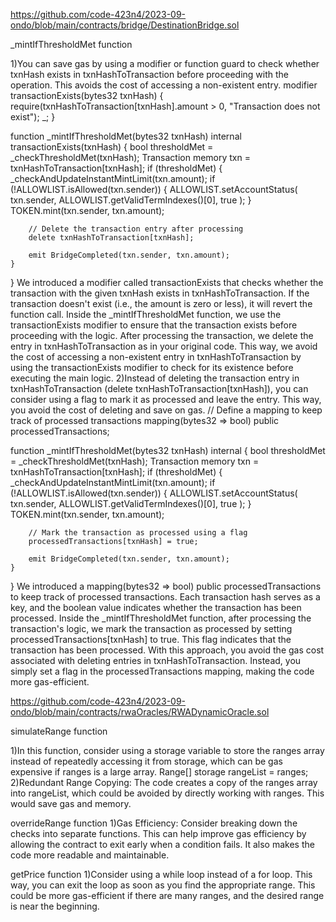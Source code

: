 https://github.com/code-423n4/2023-09-ondo/blob/main/contracts/bridge/DestinationBridge.sol

 _mintIfThresholdMet function

1)You can save gas by using a modifier or function guard to check whether txnHash exists in txnHashToTransaction before proceeding with the operation. This avoids the cost of accessing a non-existent entry.
modifier transactionExists(bytes32 txnHash) {
    require(txnHashToTransaction[txnHash].amount > 0, "Transaction does not exist");
    _;
}

function _mintIfThresholdMet(bytes32 txnHash) internal transactionExists(txnHash) {
    bool thresholdMet = _checkThresholdMet(txnHash);
    Transaction memory txn = txnHashToTransaction[txnHash];
    if (thresholdMet) {
        _checkAndUpdateInstantMintLimit(txn.amount);
        if (!ALLOWLIST.isAllowed(txn.sender)) {
            ALLOWLIST.setAccountStatus(
                txn.sender,
                ALLOWLIST.getValidTermIndexes()[0],
                true
            );
        }
        TOKEN.mint(txn.sender, txn.amount);

        // Delete the transaction entry after processing
        delete txnHashToTransaction[txnHash];

        emit BridgeCompleted(txn.sender, txn.amount);
    }
}
We introduced a modifier called transactionExists that checks whether the transaction with the given txnHash exists in txnHashToTransaction. If the transaction doesn't exist (i.e., the amount is zero or less), it will revert the function call.
Inside the _mintIfThresholdMet function, we use the transactionExists modifier to ensure that the transaction exists before proceeding with the logic.
After processing the transaction, we delete the entry in txnHashToTransaction as in your original code.
This way, we avoid the cost of accessing a non-existent entry in txnHashToTransaction by using the transactionExists modifier to check for its existence before executing the main logic.
2)Instead of deleting the transaction entry in txnHashToTransaction (delete txnHashToTransaction[txnHash]), you can consider using a flag to mark it as processed and leave the entry. This way, you avoid the cost of deleting and save on gas.
// Define a mapping to keep track of processed transactions
mapping(bytes32 => bool) public processedTransactions;

function _mintIfThresholdMet(bytes32 txnHash) internal {
    bool thresholdMet = _checkThresholdMet(txnHash);
    Transaction memory txn = txnHashToTransaction[txnHash];
    if (thresholdMet) {
        _checkAndUpdateInstantMintLimit(txn.amount);
        if (!ALLOWLIST.isAllowed(txn.sender)) {
            ALLOWLIST.setAccountStatus(
                txn.sender,
                ALLOWLIST.getValidTermIndexes()[0],
                true
            );
        }
        TOKEN.mint(txn.sender, txn.amount);

        // Mark the transaction as processed using a flag
        processedTransactions[txnHash] = true;

        emit BridgeCompleted(txn.sender, txn.amount);
    }
}
We introduced a mapping(bytes32 => bool) public processedTransactions to keep track of processed transactions. Each transaction hash serves as a key, and the boolean value indicates whether the transaction has been processed.
Inside the _mintIfThresholdMet function, after processing the transaction's logic, we mark the transaction as processed by setting processedTransactions[txnHash] to true. This flag indicates that the transaction has been processed.
With this approach, you avoid the gas cost associated with deleting entries in txnHashToTransaction. Instead, you simply set a flag in the processedTransactions mapping, making the code more gas-efficient.

https://github.com/code-423n4/2023-09-ondo/blob/main/contracts/rwaOracles/RWADynamicOracle.sol

simulateRange function

1)In this function, consider using a storage variable to store the ranges array instead of repeatedly accessing it from storage, which can be gas expensive if ranges is a large array.
Range[] storage rangeList = ranges;
2)Redundant Range Copying: The code creates a copy of the ranges array into rangeList, which could be avoided by directly working with ranges. This would save gas and memory.

overrideRange function
1)Gas Efficiency: Consider breaking down the checks into separate functions. This can help improve gas efficiency by allowing the contract to exit early when a condition fails. It also makes the code more readable and maintainable.

getPrice function
1)Consider using a while loop instead of a for loop. This way, you can exit the loop as soon as you find the appropriate range. This could be more gas-efficient if there are many ranges, and the desired range is near the beginning.


